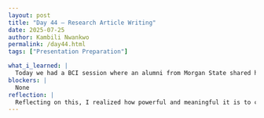 ```yaml
---
layout: post
title: "Day 44 – Research Article Writing"
date: 2025-07-25
author: Kambili Nwankwo
permalink: /day44.html
tags: ["Presentation Preparation"]

what_i_learned: |
  Today we had a BCI session where an alumni from Morgan State shared how he developed a programming interface for controlling a BCI (Brain-Computer Interface) using brain waves. It helped us understand what BCI means and why he chose to build it. The interface was kind of similar to Scratch and showed how EEG signals from our muscles can be connected to a computer to control a robot. It was eye-opening to see real-world brainwave applications in tech. Later in the day, we also integrated our Firebase database with our backend so that data could display properly. We had to debug some issues, but we eventually got it working.
blockers: |
  None
reflection: |
  Reflecting on this, I realized how powerful and meaningful it is to combine neuroscience with programming. Seeing how brain activity could be used to control machines made me think deeply about accessibility and innovation. I’m inspired to explore more of this field and also understand how different interfaces can impact usability. Debugging our Firebase integration also reminded me of the importance of patience and problem-solving when things don’t work at first. Both experiences today showed how rewarding it is when your ideas finally come to life through technology.
---
```

